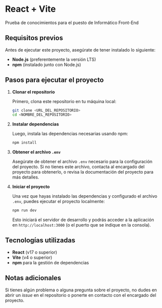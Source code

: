 
# React + Vite

Prueba de conocimientos para el puesto de Informático Front-End

## Requisitos previos

Antes de ejecutar este proyecto, asegúrate de tener instalado lo siguiente:

- **Node.js** (preferentemente la versión LTS)
- **npm** (instalado junto con Node.js)

## Pasos para ejecutar el proyecto

1. **Clonar el repositorio**

   Primero, clona este repositorio en tu máquina local:

   ```bash
   git clone <URL_DEL_REPOSITORIO>
   cd <NOMBRE_DEL_REPOSITORIO>
   ```

2. **Instalar dependencias**

   Luego, instala las dependencias necesarias usando npm:

   ```bash
   npm install
   ```

3. **Obtener el archivo `.env`**

   Asegúrate de obtener el archivo `.env` necesario para la configuración del proyecto. Si no tienes este archivo, contacta al encargado del proyecto para obtenerlo, o revisa la documentación del proyecto para más detalles.

4. **Iniciar el proyecto**

   Una vez que hayas instalado las dependencias y configurado el archivo `.env`, puedes ejecutar el proyecto localmente:

   ```bash
   npm run dev
   ```

   Esto iniciará el servidor de desarrollo y podrás acceder a la aplicación en `http://localhost:3000` (o el puerto que se indique en la consola).

## Tecnologías utilizadas

- **React** (v17 o superior)
- **Vite** (v4 o superior)
- **npm** para la gestión de dependencias

## Notas adicionales

Si tienes algún problema o alguna pregunta sobre el proyecto, no dudes en abrir un _issue_ en el repositorio o ponerte en contacto con el encargado del proyecto.
